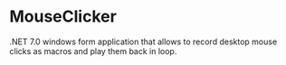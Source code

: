 # MouseClicker

.NET 7.0 windows form application that allows to record desktop mouse clicks as macros and play them back in loop.

